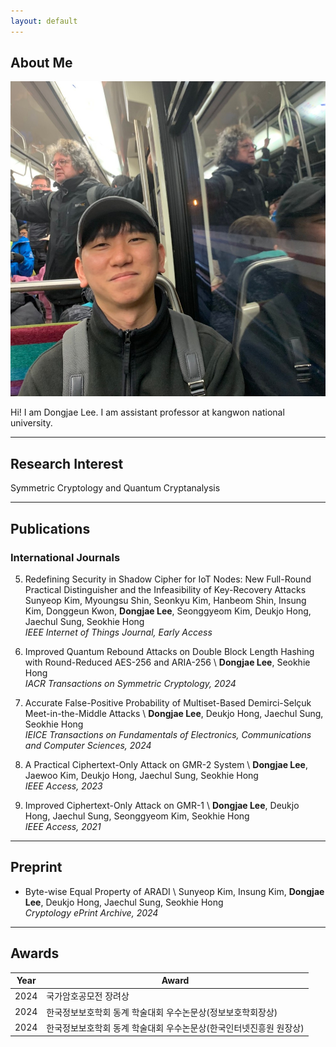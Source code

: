 ```yaml
---
layout: default
---
```


## About Me

<img class="profile-picture" src="face.jpg">

Hi! I am Dongjae Lee. I am assistant professor at kangwon national university.

---

## Research Interest

Symmetric Cryptology and Quantum Cryptanalysis

---

## Publications

### International Journals

5. Redefining Security in Shadow Cipher for IoT Nodes: New Full-Round Practical Distinguisher and the Infeasibility of Key-Recovery Attacks
Sunyeop Kim, Myoungsu Shin, Seonkyu Kim, Hanbeom Shin, Insung Kim, Donggeun Kwon, **Dongjae Lee**, Seonggyeom Kim, Deukjo Hong, Jaechul Sung, Seokhie Hong  
*IEEE Internet of Things Journal, Early Access*

4. Improved Quantum Rebound Attacks on Double Block Length Hashing with Round-Reduced AES-256 and ARIA-256 \\
**Dongjae Lee**, Seokhie Hong  
*IACR Transactions on Symmetric Cryptology, 2024*

3. Accurate False-Positive Probability of Multiset-Based Demirci-Selçuk Meet-in-the-Middle Attacks \\
**Dongjae Lee**, Deukjo Hong, Jaechul Sung, Seokhie Hong  
*IEICE Transactions on Fundamentals of Electronics, Communications and Computer Sciences, 2024*

2. A Practical Ciphertext-Only Attack on GMR-2 System \\
**Dongjae Lee**, Jaewoo Kim, Deukjo Hong, Jaechul Sung, Seokhie Hong  
*IEEE Access, 2023*

1. Improved Ciphertext-Only Attack on GMR-1 \\
**Dongjae Lee**, Deukjo Hong, Jaechul Sung, Seonggyeom Kim, Seokhie Hong  
*IEEE Access, 2021*

---

## Preprint

- Byte-wise Equal Property of ARADI \\
Sunyeop Kim, Insung Kim, **Dongjae Lee**, Deukjo Hong, Jaechul Sung, Seokhie Hong  
*Cryptology ePrint Archive, 2024*

---

## Awards

Year | Award 
-----|-------
2024 | 국가암호공모전 장려상
2024 | 한국정보보호학회 동계 학술대회 우수논문상(정보보호학회장상)
2024 | 한국정보보호학회 동계 학술대회 우수논문상(한국인터넷진흥원 원장상)